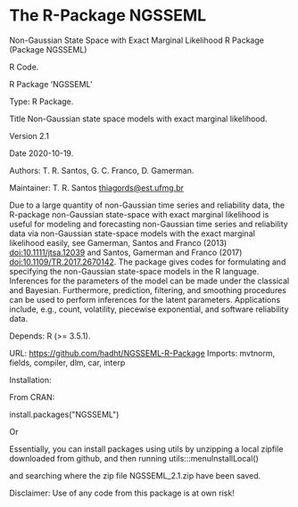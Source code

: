 # The R-Package NGSSEML 

Non-Gaussian State Space with Exact Marginal Likelihood R Package (Package NGSSEML)

R Code.

R Package ‘NGSSEML’

Type: R Package.

Title Non-Gaussian state space models with exact marginal likelihood.

Version 2.1

Date 2020-10-19.

Authors: T. R. Santos, G. C. Franco, D. Gamerman.

Maintainer: T. R. Santos thiagords@est.ufmg.br

 Due to a large quantity of non-Gaussian time series and reliability data, the R-package non-Gaussian state-space with exact marginal likelihood is useful for modeling and forecasting non-Gaussian time series and reliability data via non-Gaussian state-space models with the exact marginal likelihood easily, see Gamerman, Santos and Franco (2013) <doi:10.1111/jtsa.12039> and Santos, Gamerman and Franco (2017) <doi:10.1109/TR.2017.2670142>. The package gives codes for formulating and specifying the non-Gaussian state-space models in the R language. Inferences for the parameters of the model can be made under the classical and Bayesian. Furthermore, prediction, filtering, and smoothing procedures can be used to perform inferences for the latent parameters. Applications include, e.g., count, volatility, piecewise exponential, and software reliability data.

Depends: R (>= 3.5.1).

URL: https://github.com/hadht/NGSSEML-R-Package
Imports: 
    mvtnorm,
    fields,
    compiler,
    dlm,
    car, interp

Installation: 

From CRAN: 

install.packages("NGSSEML")

Or

Essentially, you can install packages using utils by unzipping a local zipfile downloaded from github, 
and then running  utils:::menuInstallLocal()

and searching where the zip file  NGSSEML_2.1.zip  have been saved.



Disclaimer: Use of any code from this package is at own risk!

